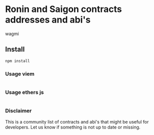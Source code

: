 # Ronin and Saigon contracts addresses and abi's

wagmi

## Install

```bash
npm install 
```

### Usage viem

```typescript

```

### Usage ethers js

```typescript

```

### Disclaimer

This is a community list of contracts and abi's that might be useful for developers. Let us know if something is not up to date or missing.
